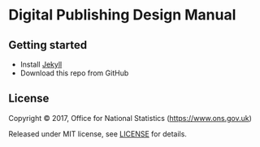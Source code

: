 # Digital Publishing Design Manual

## Getting started

- Install [Jekyll](https://jekyllrb.com/)
- Download this repo from GitHub

## License

Copyright ©‎ 2017, Office for National Statistics (https://www.ons.gov.uk)

Released under MIT license, see [LICENSE](LICENSE.md) for details.
